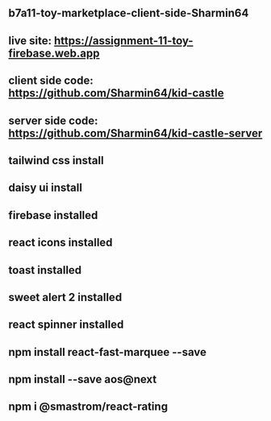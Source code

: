 ## b7a11-toy-marketplace-client-side-Sharmin64

## live site: https://assignment-11-toy-firebase.web.app

## client side code: https://github.com/Sharmin64/kid-castle

## server side code: https://github.com/Sharmin64/kid-castle-server

## tailwind css install

## daisy ui install

## firebase installed

## react icons installed

## toast installed

## sweet alert 2 installed

## react spinner installed

## npm install react-fast-marquee --save

## npm install --save aos@next

## npm i @smastrom/react-rating
